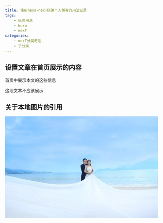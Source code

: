 ```yaml
---
title: 使用hexo-nexT搭建个人博客的用法记录
tags: 
    - 标签用法
    - hexo
    - nexT
categories: 
    - nexT分类用法
    - 子分类
---
```


## 设置文章在首页展示的内容
首页中展示本文的这些信息
<!--more-->

这段文本不应该展示

## 关于本地图片的引用
![](hexo-nexT/hw1.jpg)



